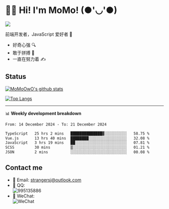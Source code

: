 # 👨‍🎓 Hi! I'm MoMo! (●'◡'●)

[![](https://img.shields.io/badge/-@MoMoOwO-%23181717?style=flat-square&logo=github)](https://github.com/MoMoOwO)

前端开发者，JavaScript 爱好者 💖
- 好奇心强 🔍
- 敢于拼搏 💪
- 一直在努力着 ✍

## Status

[![MoMoOwO's github stats](https://github-readme-stats.vercel.app/api?username=MoMoOwO&show_icons=true&theme=tokyonight)](https://github.com/MoMoOwO)

[![Top Langs](https://github-readme-stats.vercel.app/api/top-langs/?username=MoMoOwO&layout=compact&theme=tokyonight)](https://github.com/MoMoOwO)

---

📊 **Weekly development breakdown**

<!--START_SECTION:waka-->

```txt
From: 14 December 2024 - To: 21 December 2024

TypeScript   25 hrs 2 mins   ██████████████▓░░░░░░░░░░   58.75 %
Vue.js       13 hrs 40 mins  ████████░░░░░░░░░░░░░░░░░   32.08 %
JavaScript   3 hrs 19 mins   ██░░░░░░░░░░░░░░░░░░░░░░░   07.81 %
SCSS         30 mins         ▒░░░░░░░░░░░░░░░░░░░░░░░░   01.21 %
JSON         2 mins          ░░░░░░░░░░░░░░░░░░░░░░░░░   00.08 %
```

<!--END_SECTION:waka-->

## Contact me

- 📧 Email: strangersj@outlook.com
- 🐧 QQ:  
  ![995135886](https://i.loli.net/2020/11/27/Yx6eDSQi34Va5IA.jpg)
- 💭 WeChat:  
  ![WeChat](https://i.loli.net/2020/11/27/wWX6uVoIQqig5KP.jpg)
  
